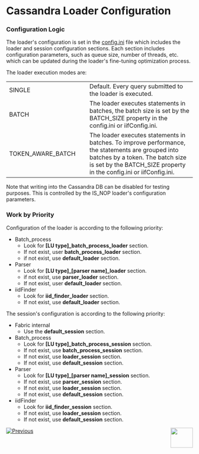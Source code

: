 # Cassandra Loader Configuration 

### Configuration Logic

The loader's configuration is set in the [config.ini](/articles/02_fabric_architecture/05_fabric_main_configuration_files.md#configini) file which includes the loader and session configuration sections. Each section includes configuration parameters, such as queue size, number of threads, etc. which can be updated during the loader's fine-tuning optimization process.

The loader execution modes are:

<table>
<tbody>
<tr>
<td width=250px>SINGLE</td>
<td width=650px>Default. Every query submitted to the loader is executed.</td>
</tr>
<tr>
<td>BATCH</td>
<td>The loader executes statements in batches, the batch size is set by the BATCH_SIZE property in the config.ini or iifConfig.ini.</td>
</tr>
<tr>
<td>TOKEN_AWARE_BATCH</td>
<td>The loader executes statements in batches. To improve performance, the statements are grouped into batches by a token. The batch size is set by the BATCH_SIZE property in the config.ini or iifConfig.ini.</td>
</tr>
</tbody>
</table>

Note that writing into the Cassandra DB can be disabled for testing purposes. This is controlled by the IS_NOP loader's configuration parameters.

### Work by Priority

Configuration of the loader is according to the following priority:

- Batch_process
  - Look for **[LU type]_batch_process_loader** section.
  - If not exist, user **batch_process_loader** section.
  - if not exist, use **default_loader** section.
- Parser
  - Look for **[LU type]_[parser name]_loader** section.
  - if not exist, use **parser_loader** section.
  - If not exist, user **default_loader** section.
- iidFinder
  - Look for **iid_finder_loader** section.
  - If not exist, use **default_loader** section.

The session's configuration is according to the following priority:

- Fabric internal
  - Use the **default_session** section.
- Batch_process
  - Look for **[LU type]_batch_process_session** section.
  - If not exist, use **batch_process_session** section.
  - If not exist, use **loader_session** section.
  - If not exist, use **default_session** section.
- Parser
  - Look for **[LU type]_[parser name]_session** section.
  - If not exist, use **parser_session** section.
  - If not exist, use **loader_session** section.
  - If not exist, use **default_session** section.
- iidFinder
  - Look for **iid_finder_session** section.
  - If not exist, use **loader_session** section.
  - If not exist, use **default_session** section.
    



[![Previous](/articles/images/Previous.png)](02_loader_architecture.md)[<img align="right" width="60" height="54" src="/articles/images/Next.png">](04_loader_invocation.md) 


